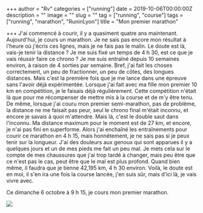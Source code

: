 +++
author = "Rv"
categories = ["running"]
date = 2019-10-06T00:00:00Z
description = ""
image = ""
slug = ""
tag = ["running", "course"]
tags = ["running", "marathon", "RuninLyon"]
title = "Mon premier marathon"

+++
J'ai commencé à courir, il y a quasiment quatre ans maintenant. Aujourd'hui, je cours un marathon. Je ne sais pas encore mon résultat à l'heure où j'écris ces lignes, mais je ne fais pas le malin. Le doute est là, vais-je tenir la distance ? Je me suis fixé un temps de 4 h 30, est ce que je vais réussir faire ce chrono ? Je me suis entraîné depuis 10 semaines environ, à raison de 4 sorties par semaine. Bref, j'ai fait les choses correctement, un peu de fractionner, un peu de côtes, des longues distances. Mais c'est la première fois que je me lance dans une épreuve sans l'avoir déjà expérimentée. Lorsque j'ai fait avec ma fille mon premier 10 km en compétition, je le faisais déjà régulièrement. Cette compétition n'était là que pour me récompenser de mettre mis à la course et de m'y être tenu. De même, lorsque j'ai couru mon premier semi-marathon, pas de problème, la distance ne me faisait pas peur, seul le chrono final m'était inconnu, et encore je savais à quoi m'attendre. Mais là, c'est le double saut dans l'inconnu. Ma distance maximum pour le moment est de 27 km, et encore, je n'ai pas fini en superforme. Alors j'ai enchaîné les entraînements pour courir ce marathon en 4 h 15, mais honnêtement, je ne sais pas si je peux tenir sur la longueur. J'ai des douleurs aux genoux qui sont apparues il y a quelques jours et un de mes pieds me fait un peu mal. Je mets cela sur le compte de mes chaussures que j'ai trop tardé à changer, mais peu être que ce n'est pas le cas, peut être que le mal est plus profond. Quand bien même, il faudra que je tienne 42,195 km, 4 h 30 environ. Voilà, le doute est en moi, il s'en ira une fois la course lancée, j'en suis sûr, mais d'ici là, je vais vivre avec.

Ce dimanche 6 octobre à 9 h 15, je cours mon premier marathon.

![](/uploads/2021-07-22-img_3564.jpeg)